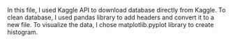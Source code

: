 In this file, I used Kaggle API to download database directly from Kaggle. To clean database, I used pandas library to add headers and convert it to a new file. To visualize the data, I chose matplotlib.pyplot library to create histogram.